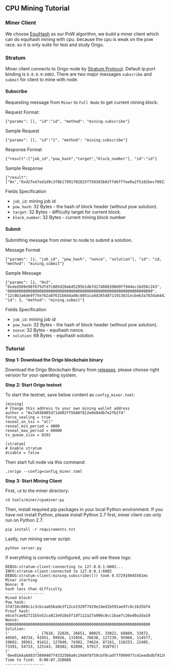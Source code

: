 ## CPU Mining Tutorial

### Miner Client

We choose [EquiHash](https://en.wikipedia.org/wiki/Equihash) as our PoW algorithm, we build a miner client which can do equihash mining with cpu. because the cpu is weak on the pow race. so it is only suite for test and study Origo.

### Stratum

Miner client connects to Origo node by [Stratum Protocol](https://en.bitcoinwiki.org/wiki/Stratum_mining_protocol).  Default ip:port binding is `0.0.0.0:6002`. There are two major messages `subscribe` and `submit` for client to mine with node.

#### Subscribe

Requesting message from `Miner` to `Full Node` to get current mining block:

Request Format:
```
{"params": [], "id":"id", "method": "mining.subscribe"}
```
Sample Request
```
{"params": [], "id":"1", "method": "mining.subscribe"}
```

Response Format
```
{"result":["job_id","pow_hash","target","block_number"], "id":"id"}
```
Sample Response
```
{"result":["0x","0xd2fe47ed1d9c3f0b17991f02825f750383b83ffd6fffee0a2f5102becf092321","0x4000000000000000000000000000000000000000000000000000000000000000","0x2"],"id":1}
```

Fields Specification
* `job_id`: mining job id
* `pow_hash`: 32 Bytes - the hash of block header (without pow solution).
* `target`: 32 Bytes - difficulty target for current block.
* `block_number`: 32 Bytes - current mining block number


#### Submit

Submitting message from miner to node to submit a solution.

Message Format
```
{"params": [1, "job_id", "pow_hash", "nonce", "solution"], "id": "id, "method": "mining.submit"}
```
Sample Message
```
{"params": [1, "0x3", "0xded589e98f675dfd7c885d20ab45295b1db7d17488639869ff944ec16d58c243", "0800000000000000000000000000000000000000000000000000000000000000", "12c0b3a6de9f75e762a07631b644ad6c8051ca4d265d8711913631ecbeb3a783da6442be3c5552f1d70a64b764f04a2e7b8b07456caa9fee49ffb5f8f50dcae2772fb919"], "id": 3, "method": "mining.submit"}
```

Fields Specification
* `job_id`: mining job id
* `pow_hash`: 32 Bytes - the hash of block header (without pow solution).
* `nonce`: 32 Bytes - equihash nonce.
* `solution`: 68 Bytes - equihash solution.

### Tutorial

**Step 1: Download the Origo blockchain binary**

Download the Origo Blockchain Binary from [releases](https://github.com/origolab/origo-binary/releases), please choose right version for your operating system.

**Step 2: Start Origo testnet**

To start the testnet, save below content as `config_miner.toml`:

```
[mining]
# Change this address to your own mining wallet address
author = "0x7a93b005d71d402ff5b88f812e0e04db7e2fb2f4"
force_sealing = true
reseal_on_txs = "all"
reseal_min_period = 4000
reseal_max_period = 60000
tx_queue_size = 8192

[stratum]
# Enable stratum
disable = false

```

Then start full node via this command:
```
./origo --config=config_miner.toml
```

**Step 3: Start Mining Client**

First, `cd` to the miner directory:
```
cd tools/miner/cpuminer-py
```

Then, install required pip packages in your local Python environment. If you have not install Python, please install Python 2.7 first, miner client can only run on Python 2.7.
```
pip install -r requirements.txt
```

Lastly, run mining server script:
```
python server.py
```

If everything is correctly configured, you will see these logs:
```
DEBUG:stratum-client:connecting to 127.0.0.1:6002...
INFO:stratum-client:connected to 127.0.0.1:6002
DEBUG:stratum-client:mining.subscribe(()) took 0.572919845581ms
Miner starting
Nonce: 0
hash less than difficulty
-----------------
Mined block!
Pow hash: 37d716c808c1c3cbcaa656ade3f12ce2320f7419e24ed1b591ae97c8c1b35bf4
Proof hash:  ebce7cae82721b5e52ca813e918a5f1df112a27a906c0cc1bae7c26ed0a3da19
Nonce:         0000000000000000000000000000000000000000000000000000000000000000
Solution:
('           ', [7616, 22826, 26651, 80025, 33022, 68809, 33872, 49565, 40734, 91951, 99926, 131056, 78638, 127239, 95966, 114577, 19602, 30561, 91412, 127840, 74302, 74624, 87161, 116253, 22405, 73391, 54733, 125143, 30302, 62898, 57917, 91079])
('           ', '0ee0164a8d0373899407f4332508a0c19d4f8f59cbf0cadfff099977c41eedbdbf9126491dd86ca29f360911f48e02a8f3c61d2bc2c7abdab9be8d73b2f3d6c9c47b63c7')
Time to find:  0:00:07.328608
-----------------

```